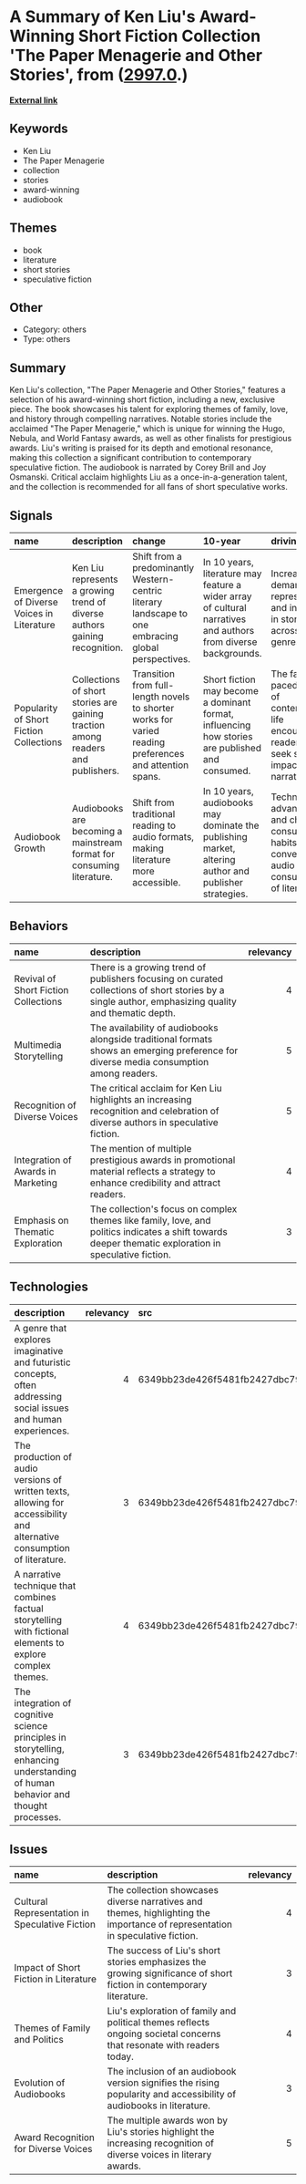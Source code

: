 # __A Summary of Ken Liu's Award-Winning Short Fiction Collection 'The Paper Menagerie and Other Stories'__, from ([2997.0](https://kghosh.substack.com/p/2997.0).)

__[External link](https://kenliu.name/blog/book/the-paper-menagerie-and-other-stories/)__



## Keywords

* Ken Liu
* The Paper Menagerie
* collection
* stories
* award-winning
* audiobook

## Themes

* book
* literature
* short stories
* speculative fiction

## Other

* Category: others
* Type: others

## Summary

Ken Liu's collection, "The Paper Menagerie and Other Stories," features a selection of his award-winning short fiction, including a new, exclusive piece. The book showcases his talent for exploring themes of family, love, and history through compelling narratives. Notable stories include the acclaimed "The Paper Menagerie," which is unique for winning the Hugo, Nebula, and World Fantasy awards, as well as other finalists for prestigious awards. Liu's writing is praised for its depth and emotional resonance, making this collection a significant contribution to contemporary speculative fiction. The audiobook is narrated by Corey Brill and Joy Osmanski. Critical acclaim highlights Liu as a once-in-a-generation talent, and the collection is recommended for all fans of short speculative works.

## Signals

| name                                      | description                                                                     | change                                                                                                  | 10-year                                                                                                        | driving-force                                                                                             |   relevancy |
|:------------------------------------------|:--------------------------------------------------------------------------------|:--------------------------------------------------------------------------------------------------------|:---------------------------------------------------------------------------------------------------------------|:----------------------------------------------------------------------------------------------------------|------------:|
| Emergence of Diverse Voices in Literature | Ken Liu represents a growing trend of diverse authors gaining recognition.      | Shift from a predominantly Western-centric literary landscape to one embracing global perspectives.     | In 10 years, literature may feature a wider array of cultural narratives and authors from diverse backgrounds. | Increasing demand for representation and inclusivity in storytelling across genres.                       |           4 |
| Popularity of Short Fiction Collections   | Collections of short stories are gaining traction among readers and publishers. | Transition from full-length novels to shorter works for varied reading preferences and attention spans. | Short fiction may become a dominant format, influencing how stories are published and consumed.                | The fast-paced nature of contemporary life encourages readers to seek shorter, impactful narratives.      |           3 |
| Audiobook Growth                          | Audiobooks are becoming a mainstream format for consuming literature.           | Shift from traditional reading to audio formats, making literature more accessible.                     | In 10 years, audiobooks may dominate the publishing market, altering author and publisher strategies.          | Technological advancements and changing consumer habits favor convenient audio consumption of literature. |           5 |

## Behaviors

| name                                 | description                                                                                                                                            |   relevancy |
|:-------------------------------------|:-------------------------------------------------------------------------------------------------------------------------------------------------------|------------:|
| Revival of Short Fiction Collections | There is a growing trend of publishers focusing on curated collections of short stories by a single author, emphasizing quality and thematic depth.    |           4 |
| Multimedia Storytelling              | The availability of audiobooks alongside traditional formats shows an emerging preference for diverse media consumption among readers.                 |           5 |
| Recognition of Diverse Voices        | The critical acclaim for Ken Liu highlights an increasing recognition and celebration of diverse authors in speculative fiction.                       |           5 |
| Integration of Awards in Marketing   | The mention of multiple prestigious awards in promotional material reflects a strategy to enhance credibility and attract readers.                     |           4 |
| Emphasis on Thematic Exploration     | The collection's focus on complex themes like family, love, and politics indicates a shift towards deeper thematic exploration in speculative fiction. |           3 |

## Technologies

| description                                                                                                                       |   relevancy | src                              |
|:----------------------------------------------------------------------------------------------------------------------------------|------------:|:---------------------------------|
| A genre that explores imaginative and futuristic concepts, often addressing social issues and human experiences.                  |           4 | 6349bb23de426f5481fb2427dbc79efb |
| The production of audio versions of written texts, allowing for accessibility and alternative consumption of literature.          |           3 | 6349bb23de426f5481fb2427dbc79efb |
| A narrative technique that combines factual storytelling with fictional elements to explore complex themes.                       |           4 | 6349bb23de426f5481fb2427dbc79efb |
| The integration of cognitive science principles in storytelling, enhancing understanding of human behavior and thought processes. |           3 | 6349bb23de426f5481fb2427dbc79efb |

## Issues

| name                                           | description                                                                                                                   |   relevancy |
|:-----------------------------------------------|:------------------------------------------------------------------------------------------------------------------------------|------------:|
| Cultural Representation in Speculative Fiction | The collection showcases diverse narratives and themes, highlighting the importance of representation in speculative fiction. |           4 |
| Impact of Short Fiction in Literature          | The success of Liu's short stories emphasizes the growing significance of short fiction in contemporary literature.           |           3 |
| Themes of Family and Politics                  | Liu's exploration of family and political themes reflects ongoing societal concerns that resonate with readers today.         |           4 |
| Evolution of Audiobooks                        | The inclusion of an audiobook version signifies the rising popularity and accessibility of audiobooks in literature.          |           3 |
| Award Recognition for Diverse Voices           | The multiple awards won by Liu's stories highlight the increasing recognition of diverse voices in literary awards.           |           5 |